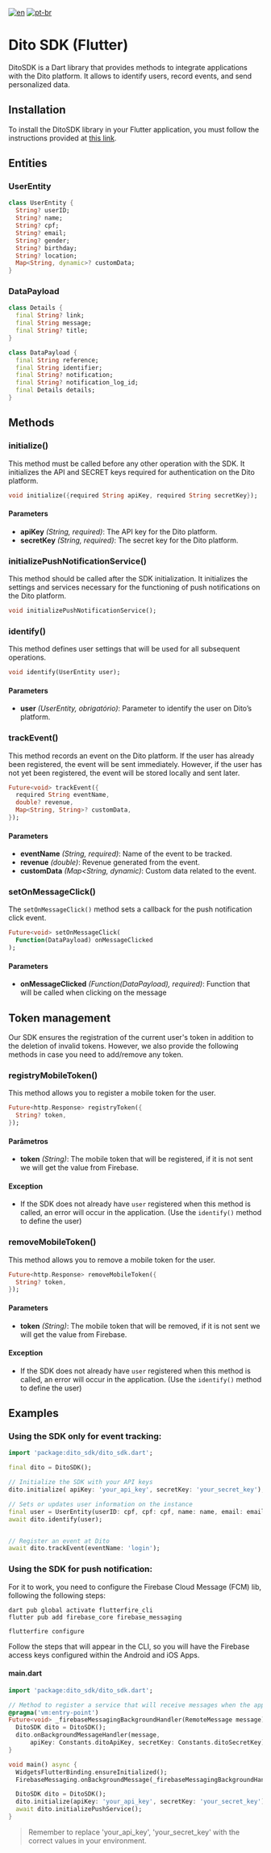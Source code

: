 [![en](https://img.shields.io/badge/lang-en-red.svg)](https://github.com/ditointernet/sdk_mobile_flutter/blob/main/README.md)
[![pt-br](https://img.shields.io/badge/lang-pt--br-green.svg)](https://github.com/ditointernet/sdk_mobile_flutter/blob/main/README.pt-br.md)

# Dito SDK (Flutter)

DitoSDK is a Dart library that provides methods to integrate applications with the Dito platform. It allows to identify users, record events, and send personalized data.

## Installation

To install the DitoSDK library in your Flutter application, you must follow the instructions provided at [this link](https://pub.dev/packages/dito_sdk/install).

## Entities

### UserEntity

```dart
class UserEntity {
  String? userID;
  String? name;
  String? cpf;
  String? email;
  String? gender;
  String? birthday;
  String? location;
  Map<String, dynamic>? customData;
}
```

### DataPayload

```dart
class Details {
  final String? link;
  final String message;
  final String? title;
}

class DataPayload {
  final String reference;
  final String identifier;
  final String? notification;
  final String? notification_log_id;
  final Details details;
}
```

## Methods

### initialize() 

This method must be called before any other operation with the SDK. It initializes the API and SECRET keys required for authentication on the Dito platform.

```dart
void initialize({required String apiKey, required String secretKey});
```

#### Parameters

- **apiKey** _(String, required)_: The API key for the Dito platform.
- **secretKey** _(String, required)_: The secret key for the Dito platform.

### initializePushNotificationService() 

This method should be called after the SDK initialization. It initializes the settings and services necessary for the functioning of push notifications on the Dito platform.

```dart
void initializePushNotificationService();
```

### identify()

This method defines user settings that will be used for all subsequent operations.

```dart
void identify(UserEntity user);
```

#### Parameters

- **user** _(UserEntity, obrigatório)_: Parameter to identify the user on Dito’s platform.

### trackEvent()

This method records an event on the Dito platform. If the user has already been registered, the event will be sent immediately. However, if the user has not yet been registered, the event will be stored locally and sent later.

```dart
Future<void> trackEvent({
  required String eventName,
  double? revenue,
  Map<String, String>? customData,
});
```

#### Parameters

- **eventName** _(String, required)_: Name of the event to be tracked.
- **revenue** _(double)_: Revenue generated from the event.
- **customData** _(Map<String, dynamic)_: Custom data related to the event.

### setOnMessageClick()

The `setOnMessageClick()` method sets a callback for the push notification click event.

```dart
Future<void> setOnMessageClick(
  Function(DataPayload) onMessageClicked
);
```

#### Parameters

- **onMessageClicked** _(Function(DataPayload), required)_: Function that will be called when clicking on the message


## Token management

Our SDK ensures the registration of the current user's token in addition to the deletion of invalid tokens. However, we also provide the following methods in case you need to add/remove any token.

### registryMobileToken()

This method allows you to register a mobile token for the user.

```dart
Future<http.Response> registryToken({
  String? token,
});
```

#### Parâmetros

- **token** _(String)_: The mobile token that will be registered, if it is not sent we will get the value from Firebase.

#### Exception

- If the SDK does not already have `user` registered when this method is called, an error will occur in the application. (Use the `identify()` method to define the user)
### removeMobileToken()

This method allows you to remove a mobile token for the user.

```dart
Future<http.Response> removeMobileToken({
  String? token,
});
```

#### Parameters

- **token** _(String)_: The mobile token that will be removed, if it is not sent we will get the value from Firebase.

#### Exception

- If the SDK does not already have `user` registered when this method is called, an error will occur in the application. (Use the `identify()` method to define the user)

## Examples

### Using the SDK only for event tracking:

```dart
import 'package:dito_sdk/dito_sdk.dart';

final dito = DitoSDK();

// Initialize the SDK with your API keys
dito.initialize( apiKey: 'your_api_key', secretKey: 'your_secret_key');

// Sets or updates user information on the instance
final user = UserEntity(userID: cpf, cpf: cpf, name: name, email: email);
await dito.identify(user);


// Register an event at Dito
await dito.trackEvent(eventName: 'login');
```

### Using the SDK for push notification:

For it to work, you need to configure the Firebase Cloud Message (FCM) lib, following the
following steps:

```shell
dart pub global activate flutterfire_cli
flutter pub add firebase_core firebase_messaging
```

```shell
flutterfire configure
```

Follow the steps that will appear in the CLI, so you will have the Firebase access keys configured
within the Android and iOS Apps.

#### main.dart

```dart
import 'package:dito_sdk/dito_sdk.dart';

// Method to register a service that will receive messages when the app is completely closed or in the background
@pragma('vm:entry-point')
Future<void> _firebaseMessagingBackgroundHandler(RemoteMessage message) async {
  DitoSDK dito = DitoSDK();
  dito.onBackgroundMessageHandler(message,
      apiKey: Constants.ditoApiKey, secretKey: Constants.ditoSecretKey);
}

void main() async {
  WidgetsFlutterBinding.ensureInitialized();
  FirebaseMessaging.onBackgroundMessage(_firebaseMessagingBackgroundHandler);

  DitoSDK dito = DitoSDK();
  dito.initialize(apiKey: 'your_api_key', secretKey: 'your_secret_key');
  await dito.initializePushService();
}
```

> Remember to replace 'your_api_key', 'your_secret_key' with the correct values
> in your environment.
